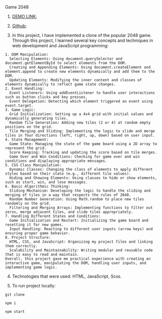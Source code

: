   Game 2048

  1.  [DEMO LINK](https://zvir91.github.io/2048/);      
  2.  [Github](https://github.com/zvir91/2048);

  3. In this project, I have implemented a clone of the popular 2048 game.  
    Through this project, I learned several key concepts and techniques in web development and JavaScript programming:        

    1. DOM Manipulation:  
      Selecting Elements: Using document.querySelector and document.getElementById to select elements from the DOM.    
      Creating and Appending Elements: Using document.createElement and element.append to create new elements dynamically and add them to the DOM.    
      Updating Elements: Modifying the inner content and classes of elements dynamically to reflect game state changes.    
    2. Event Handling:  
      Event Listeners: Using addEventListener to handle user interactions such as button clicks and key presses.    
      Event Delegation: Detecting which element triggered an event using event.target.    
    3. Game Logic:  
      Grid Initialization: Setting up a 4x4 grid with initial values and dynamically generating tiles.  
      Random Tile Generation: Adding new tiles (2 or 4) at random empty positions on the grid.  
      Tile Merging and Sliding: Implementing the logic to slide and merge tiles in four directions (left, right, up, down) based on user input.    
    4. State Management:  
      Game State: Managing the state of the game board using a 2D array to represent the grid.  
      Score Keeping: Tracking and updating the score based on tile merges.  
      Game Over and Win Conditions: Checking for game over and win conditions and displaying appropriate messages.    
    5. CSS Class Manipulation:  
      Dynamic Classes: Changing the class of elements to apply different styles based on their state (e.g., different tile values).  
      Hiding and Showing Elements: Using classes to hide or show elements, such as start, win, and lose messages.  
    6. Basic Algorithmic Thinking:  
      Sliding Mechanism: Developing the logic to handle the sliding and merging of tiles in a way that respects the rules of 2048.  
      Random Number Generation: Using Math.random to place new tiles randomly on the grid.  
      Filtering and Merging Arrays: Implementing functions to filter out zeros, merge adjacent tiles, and slide tiles appropriately.    
    7. Handling Different States and Conditions:  
      Game Initialization and Restart: Initializing the game board and resetting it for new games.  
      Input Handling: Reacting to different user inputs (arrow keys) and ensuring proper game behavior.    
    8. Project Structure:  
      HTML, CSS, and JavaScript: Organizing my project files and linking them correctly.  
      Scalability and Maintainability: Writing modular and reusable code that is easy to read and maintain.  
    Overall, this project gave me practical experience with creating an interactive game, manipulating the DOM, handling user inputs, and implementing game logic.  

  4.  Technologies that were used: HTML, JavaScript, Scss.

  5. To run project locally:  

    git clone  

    npm i  

    npm start   
